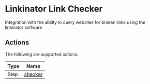 # Linkinator Link Checker

Integration with the ability to query websites for broken links using the linkinator software

## Actions

The following are supported actions: 

|   Type    |  Name              |
|-----------|--------------------|
| Step      | [checker](/steps/checker)  |